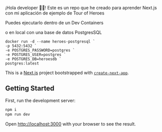 ¡Hola developer 👋🏻! Este es un repo que he creado para aprender Next.js con mi aplicación de ejemplo de Tour of Heroes 

Puedes ejecutarlo dentro de un Dev Containers

o en local con una base de datos PostgresSQL

```pwsh
docker run -d --name heroes-postgresql `
-p 5432:5432 `
-e POSTGRES_PASSWORD=postgres `
-e POSTGRES_USER=postgres `
-e POSTGRES_DB=heroesdb `
postgres:latest
```


This is a [Next.js](https://nextjs.org) project bootstrapped with [`create-next-app`](https://nextjs.org/docs/app/api-reference/cli/create-next-app).

## Getting Started

First, run the development server:

```bash
npm i
npm run dev
```

Open [http://localhost:3000](http://localhost:3000) with your browser to see the result.
